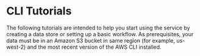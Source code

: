 # CLI Tutorials<a name="getting-started-tutorials"></a>

The following tutorials are intended to help you start using the service by creating a data store or setting up a basic workflow\. As prerequisites, your data must be in an Amazon S3 bucket in same region \(for example, us\-west\-2\) and the most recent version of the AWS CLI installed\.